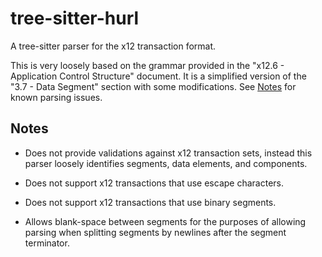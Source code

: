 # tree-sitter-hurl

A tree-sitter parser for the x12 transaction format.

This is very loosely based on the grammar provided in the "x12.6 - Application
Control Structure" document. It is a simplified version of the "3.7 - Data Segment"
section with some modifications. See [Notes](#notes) for known parsing issues.

## Notes

* Does not provide validations against x12 transaction sets, instead this parser
loosely identifies segments, data elements, and components.

* Does not support x12 transactions that use escape characters.

* Does not support x12 transactions that use binary segments.

* Allows blank-space between segments for the purposes of allowing parsing when
splitting segments by newlines after the segment terminator.

